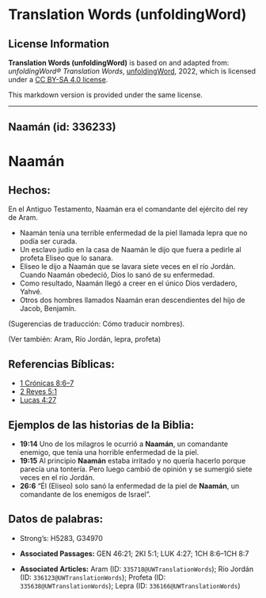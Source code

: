 # Translation Words (unfoldingWord)

## License Information

**Translation Words (unfoldingWord)** is based on and adapted from: _unfoldingWord® Translation Words_, [unfoldingWord](https://unfoldingword.org/utw), 2022, which is licensed under a [CC BY-SA 4.0 license](https://creativecommons.org/licenses/by-sa/4.0/legalcode.en).

This markdown version is provided under the same license.



--------------------------------

## Naamán (id: 336233)

Naamán
======

Hechos:
-------

En el Antiguo Testamento, Naamán era el comandante del ejército del rey de Aram.

* Naamán tenía una terrible enfermedad de la piel llamada lepra que no podía ser curada.
* Un esclavo judío en la casa de Naamán le dijo que fuera a pedirle al profeta Eliseo que lo sanara.
* Eliseo le dijo a Naamán que se lavara siete veces en el río Jordán. Cuando Naamán obedeció, Dios lo sanó de su enfermedad.
* Como resultado, Naamán llegó a creer en el único Dios verdadero, Yahvé.
* Otros dos hombres llamados Naamán eran descendientes del hijo de Jacob, Benjamín.

(Sugerencias de traducción: Cómo traducir nombres).

(Ver también: Aram, Río Jordán, lepra, profeta)

Referencias Bíblicas:
---------------------

* [1 Crónicas 8:6–7](https://ref.ly/1Chr8:6-1Chr8:7)
* [2 Reyes 5:1](https://ref.ly/2Kgs5:1)
* [Lucas 4:27](https://ref.ly/Luke4:27)

Ejemplos de las historias de la Biblia:
---------------------------------------

* **19:14** Uno de los milagros le ocurrió a **Naamán**, un comandante enemigo, que tenía una horrible enfermedad de la piel.
* **19:15** Al principio **Naamán** estaba irritado y no quería hacerlo porque parecía una tontería. Pero luego cambió de opinión y se sumergió siete veces en el río Jordán.
* **26:6** “Él (Eliseo) solo sanó la enfermedad de la piel de **Naamán**, un comandante de los enemigos de Israel”.

Datos de palabras:
------------------

* Strong’s: H5283, G34970

* **Associated Passages:** GEN 46:21; 2KI 5:1; LUK 4:27; 1CH 8:6–1CH 8:7
* **Associated Articles:** Aram (ID: `335718@UWTranslationWords`); Río Jordán (ID: `336123@UWTranslationWords`); Profeta (ID: `335638@UWTranslationWords`); Lepra (ID: `336166@UWTranslationWords`)

